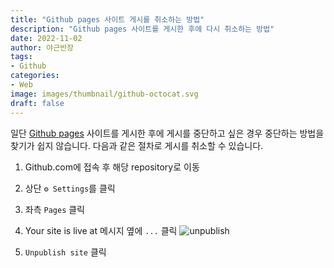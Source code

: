 ```yaml
---
title: "Github pages 사이트 게시를 취소하는 방법"
description: "Github pages 사이트를 게시한 후에 다시 취소하는 방법"
date: 2022-11-02
author: 야근반장
tags:
- Github
categories:
- Web
image: images/thumbnail/github-octocat.svg
draft: false
---
```


일단 [Github pages](https://docs.github.com/en/pages) 사이트를 게시한 후에 게시를 중단하고 싶은 경우 중단하는 방법을 찾기가 쉽지 않습니다. 다음과 같은 절차로 게시를 취소할 수 있습니다.

1. Github.com에 접속 후 해당 repository로 이동
2. 상단 `⚙️ Settings`를 클릭
3. 좌측 `Pages` 클릭
4. Your site is live at 메시지 옆에 `...` 클릭 
![unpublish](https://docs.github.com/assets/cb-50834/images/help/pages/unpublish-site.png)

5. `Unpublish site` 클릭

